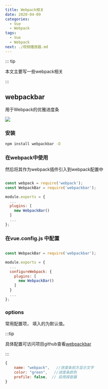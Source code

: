 ```yaml
---
title: Webpack相关
date: 2020-04-09
categories:
  - Vue
  - Webpack
tags:
  - Vue
  - Webpack
next: ./视频播放器.md
---
```


::: tip

本文主要写一些webpack相关

:::

<!-- more -->

## webpackbar

用于Webpack的优雅进度条

<div>
  <!-- replace with accurate logo e.g from https://worldvectorlogo.com/ -->
  <img src="https://raw.githubusercontent.com/nuxt/webpackbar/master/assets/screen1.png">
</div>

### 安装

```sh
npm install webpackbar -D
```

### 在webpack中使用

然后将其作为webpack插件引入到webpack配置中

```javascript

const webpack = require('webpack');
const WebpackBar = require('webpackbar');

module.exports = {
  ...
  plugins: [
    new WebpackBar()
  ]
  ...
};

```

### 在vue.config.js 中配置

```javascript

const WebpackBar = require('webpackbar');

module.exports = {
  ...
  configureWebpack: {
    plugins: [
      new WebpackBar()
    ]
  }
  ...
};

```

### options

常用配置项， 填入的为默认值。

:::tip

具体配置可访问项目github查看[webpackbar](https://github.com/nuxt/webpackbar)

:::

```js
{
    name: "webpack",   //进度条前方显示文字
    color: "green",   //进度条颜色
    profile: false,  // 启用探查器
}
```

